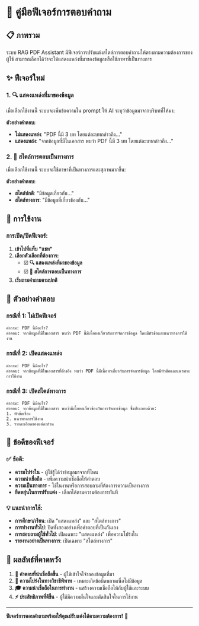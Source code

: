 # 🎨 คู่มือฟีเจอร์การตอบคำถาม

## 📋 ภาพรวม

ระบบ RAG PDF Assistant มีฟีเจอร์การปรับแต่งสไตล์การตอบคำถามให้ตรงตามความต้องการของผู้ใช้ สามารถเลือกได้ว่าจะให้แสดงแหล่งที่มาของข้อมูลหรือใช้ภาษาที่เป็นทางการ

## ✨ ฟีเจอร์ใหม่

### **1. 🔍 แสดงแหล่งที่มาของข้อมูล**
เมื่อเลือกใช้งานนี้ ระบบจะเพิ่มข้อความใน prompt ให้ AI ระบุว่าข้อมูลมาจากบริบทที่ให้มา:

**ตัวอย่างคำตอบ:**
- **ไม่แสดงแหล่ง**: "PDF นี้มี 3 บท โดยแต่ละบทกล่าวถึง..."
- **แสดงแหล่ง**: "จากข้อมูลที่มีในเอกสาร พบว่า PDF นี้มี 3 บท โดยแต่ละบทกล่าวถึง..."

### **2. 📝 สไตล์การตอบเป็นทางการ**
เมื่อเลือกใช้งานนี้ ระบบจะใช้ภาษาที่เป็นทางการและสุภาพมากขึ้น:

**ตัวอย่างคำตอบ:**
- **สไตล์ปกติ**: "มีข้อมูลเกี่ยวกับ..."
- **สไตล์ทางการ**: "มีข้อมูลที่เกี่ยวข้องกับ..."

## 🔧 การใช้งาน

### **การเปิด/ปิดฟีเจอร์:**

1. **เข้าไปที่แท็บ "แชท"**
2. **เลือกตัวเลือกที่ต้องการ:**
   - ☑️ **🔍 แสดงแหล่งที่มาของข้อมูล**
   - ☑️ **📝 สไตล์การตอบเป็นทางการ**
3. **เริ่มถามคำถามตามปกติ**

## 📝 ตัวอย่างคำตอบ

### **กรณีที่ 1: ไม่เปิดฟีเจอร์**
```
คำถาม: PDF นี้มีอะไร?
คำตอบ: จากข้อมูลที่มีในเอกสาร พบว่า PDF นี้มีเนื้อหาเกี่ยวกับการจัดการข้อมูล โดยมีหัวข้อและแนวทางการใช้งาน
```

### **กรณีที่ 2: เปิดแสดงแหล่ง**
```
คำถาม: PDF นี้มีอะไร?
คำตอบ: จากข้อมูลที่มีในเอกสารที่อ้างอิง พบว่า PDF นี้มีเนื้อหาเกี่ยวกับการจัดการข้อมูล โดยมีหัวข้อและแนวทางการใช้งาน
```

### **กรณีที่ 3: เปิดสไตล์ทางการ**
```
คำถาม: PDF นี้มีอะไร?
คำตอบ: จากข้อมูลที่มีในเอกสาร พบว่ามีเนื้อหาเกี่ยวข้องกับการจัดการข้อมูล ซึ่งประกอบด้วย:
1. หัวข้อเรื่อง
2. แนวทางการใช้งาน
3. รายละเอียดของแต่ละส่วน
```

## 🎯 ข้อดีของฟีเจอร์

### **✅ ข้อดี:**
- **ความโปร่งใน** - ผู้ใช้รู้้ได้ว่าข้อมูลมาจากที่ไหน
- **ความน่าเชื่อถือ** - เพิ่มความน่าเชื่อถือให้คำตอบ
- **ความเป็นทางการ** - ใช้ในงานหรือการสอบถามที่ต้องการความเป็นทางการ
- **ยืดหยุ่นในการปรับแต่ง** - เลือกได้ตามความต้องการทันที

### **💡 แนะนำการใช้:**
- **การศึกษา/เรียน**: เปิด "แสดงแหล่ง" และ "สไตล์ทางการ"
- **การทำงานทั่วไป**: ปิดทั้งสองอย่างเพื่อคำตอบที่เป็นกันเอง
- **การสอบถามผู้ใช้ทั่วไป**: เปิดเฉพาะ "แสดงแหล่ง" เพื่อความโปร่งใน
- **รายงานอย่างเป็นทางการ**: เปิดเฉพาะ "สไตล์ทางการ"

## 🔄 ผลลัพธ์ที่คาดหวัง

1. **🎯 คำตอบที่น่าเชื่อถือขึ้น** - ผู้ใช้เข้าใจใจำลองข้อมูลที่มา
2. **📖 ความโปร่งในทางวิชาชีพิพาท** - เหมาะเกิดข้อผิดพลาดเนื่อไม่มีข้อมูล
3. **🎓 ความน่าเชื่อถือในการทำงาน** - แสร้างความเชื่อถือให้กับผู้ใช้และระบบ
4. **⚡ ประสิทธิภาพที่ดีขึ้น** - ผู้ใช้มีความมั่นใจและตัดสินใจในการใช้งาน

---

**ฟีเจอร์การตอบคำถามพร้อมให้คุณปรับแต่งได้ตามความต้องการ!** 🚀